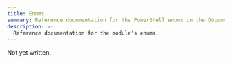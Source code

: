 ```yaml
---
title: Enums
summary: Reference documentation for the PowerShell enums in the Documentarian.MicrosoftDocs module.
description: >-
  Reference documentation for the module's enums.
---
```


Not yet written.
